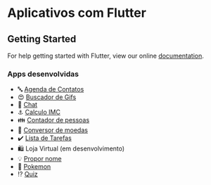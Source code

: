 # Aplicativos com Flutter

## Getting Started

For help getting started with Flutter, view our online
[documentation](https://flutter.io/).

### Apps desenvolvidas

- :abc: [Agenda de Contatos](https://github.com/leonardocintra/apps-with-flutter/tree/master/agenda_contatos)
- :heart_eyes: [Buscador de Gifs](https://github.com/leonardocintra/apps-with-flutter/tree/master/buscador_gifs)
- :speech_balloon: [Chat](https://github.com/leonardocintra/apps-with-flutter/tree/master/chat_online)
- :anchor: [Calculo IMC](https://github.com/leonardocintra/apps-with-flutter/tree/master/calculo_imc)
- :family: [Contador de pessoas](https://github.com/leonardocintra/apps-with-flutter/tree/master/contador_de_pessoas)
- :currency_exchange: [Conversor de moedas](https://github.com/leonardocintra/apps-with-flutter/tree/master/conversor_moedas)
- :heavy_check_mark: [Lista de Tarefas](https://github.com/leonardocintra/apps-with-flutter/tree/master/lista_de_tarefas)
- :shopping: Loja Virtual (em desenvolvimento)
- :bulb: [Propor nome](https://github.com/leonardocintra/apps-with-flutter/tree/master/propornome)
- :owl: [Pokemon](https://github.com/leonardocintra/apps-with-flutter/tree/master/pokemon)
- :interrobang: [Quiz](https://github.com/leonardocintra/apps-with-flutter/tree/master/quiz)